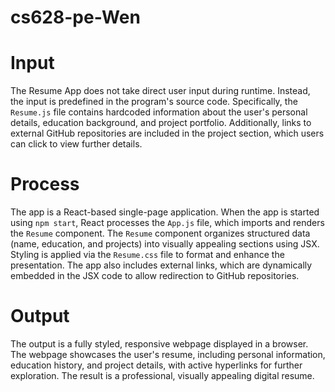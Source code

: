 # cs628-pe-Wen

# Input
The Resume App does not take direct user input during runtime. Instead, the input is predefined in the program's source code. Specifically, the `Resume.js` file contains hardcoded information about the user's personal details, education background, and project portfolio. Additionally, links to external GitHub repositories are included in the project section, which users can click to view further details.

# Process
The app is a React-based single-page application. When the app is started using `npm start`, React processes the `App.js` file, which imports and renders the `Resume` component. The `Resume` component organizes structured data (name, education, and projects) into visually appealing sections using JSX. Styling is applied via the `Resume.css` file to format and enhance the presentation. The app also includes external links, which are dynamically embedded in the JSX code to allow redirection to GitHub repositories.

# Output
The output is a fully styled, responsive webpage displayed in a browser. The webpage showcases the user's resume, including personal information, education history, and project details, with active hyperlinks for further exploration. The result is a professional, visually appealing digital resume.
